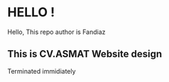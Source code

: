 # HELLO !
<HTML doctype!>
<html>
<head>
  <link rel="icon" href="">
  <link rel="stylesheet" href="">
 </head>
 <body>
  <p> Hello, This repo author is Fandiaz</p>
  <h2> This is CV.ASMAT Website design </h2>
  <p> Terminated immidiately</p>

  </body>
 </html>
